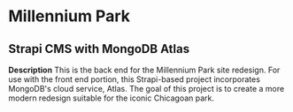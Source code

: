 # Millennium Park
## Strapi CMS with MongoDB Atlas

**Description**
This is the back end for the Millennium Park site redesign. For use with the front end portion, this Strapi-based project incorporates MongoDB's cloud service, Atlas. The goal of this project is to create a more modern redesign suitable for the iconic Chicagoan park.